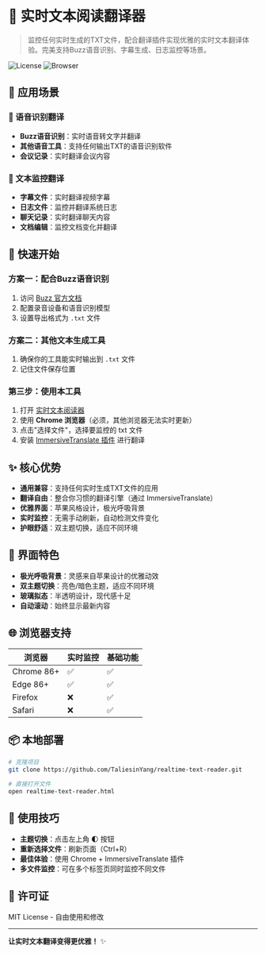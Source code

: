 # 🌟 实时文本阅读翻译器

> 监控任何实时生成的TXT文件，配合翻译插件实现优雅的实时文本翻译体验。完美支持Buzz语音识别、字幕生成、日志监控等场景。

![License](https://img.shields.io/badge/license-MIT-blue.svg)
![Browser](https://img.shields.io/badge/browser-Chrome%2086%2B-green.svg)

## 🎯 应用场景

### 🎤 语音识别翻译
- **Buzz语音识别**：实时语音转文字并翻译
- **其他语音工具**：支持任何输出TXT的语音识别软件
- **会议记录**：实时翻译会议内容

### 📝 文本监控翻译  
- **字幕文件**：实时翻译视频字幕
- **日志文件**：监控并翻译系统日志
- **聊天记录**：实时翻译聊天内容
- **文档编辑**：监控文档变化并翻译

## 🚀 快速开始

### 方案一：配合Buzz语音识别
1. 访问 [Buzz 官方文档](https://chidiwilliams.github.io/buzz/docs)
2. 配置录音设备和语音识别模型  
3. 设置导出格式为 `.txt` 文件

### 方案二：其他文本生成工具
1. 确保你的工具能实时输出到 `.txt` 文件
2. 记住文件保存位置

### 第三步：使用本工具
1. 打开 [实时文本阅读器](https://taliesinyang.github.io/realtime-text-reader/realtime-text-reader.html)
2. 使用 **Chrome 浏览器**（必须，其他浏览器无法实时更新）
3. 点击"选择文件"，选择要监控的 txt 文件
4. 安装 [ImmersiveTranslate 插件](https://immersivetranslate.com/) 进行翻译

## ✨ 核心优势

- **通用兼容**：支持任何实时生成TXT文件的应用
- **翻译自由**：整合你习惯的翻译引擎（通过 ImmersiveTranslate）
- **优雅界面**：苹果风格设计，极光呼吸背景
- **实时监控**：无需手动刷新，自动检测文件变化
- **护眼舒适**：双主题切换，适应不同环境

## 🎨 界面特色

- **极光呼吸背景**：灵感来自苹果设计的优雅动效
- **双主题切换**：亮色/暗色主题，适应不同环境
- **玻璃拟态**：半透明设计，现代感十足
- **自动滚动**：始终显示最新内容

## 🌐 浏览器支持

| 浏览器 | 实时监控 | 基础功能 |
|--------|----------|----------|
| Chrome 86+ | ✅ | ✅ |
| Edge 86+ | ✅ | ✅ |
| Firefox | ❌ | ✅ |
| Safari | ❌ | ✅ |

## 📦 本地部署

```bash
# 克隆项目
git clone https://github.com/TaliesinYang/realtime-text-reader.git

# 直接打开文件
open realtime-text-reader.html
```

## 🔧 使用技巧

- **主题切换**：点击左上角 🌓 按钮
- **重新选择文件**：刷新页面（Ctrl+R）
- **最佳体验**：使用 Chrome + ImmersiveTranslate 插件
- **多文件监控**：可在多个标签页同时监控不同文件

## 📄 许可证

MIT License - 自由使用和修改

---

**让实时文本翻译变得更优雅！** ✨ 